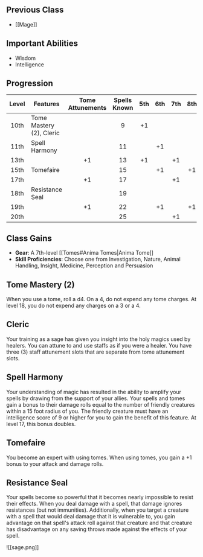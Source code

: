 ## Previous Class
- [[Mage]]
## Important Abilities
- Wisdom
- Intelligence
## Progression
| Level | Features                 | Tome Attunements | Spells Known | 5th | 6th | 7th | 8th | 9th |
| :---: | ------------------------ | :--------------: | :----------: | :-: | :-: | :-: | :-: | :-: |
| 10th  | Tome Mastery (2), Cleric |                  |      9       | +1  |     |     |     |     |
| 11th  | Spell Harmony            |                  |      11      |     | +1  |     |     |     |
| 13th  |                          |        +1        |      13      | +1  |     | +1  |     |     |
| 15th  | Tomefaire                |                  |      15      |     | +1  |     | +1  |     |
| 17th  |                          |        +1        |      17      |     |     | +1  |     | +1  |
| 18th  | Resistance Seal          |                  |      19      |     |     |     |     |     |
| 19th  |                          |        +1        |      22      |     | +1  |     | +1  |     |
| 20th  |                          |                  |      25      |     |     | +1  |     | +1  |
## Class Gains
- **Gear**: A 7th-level [[Tomes#Anima Tomes|Anima Tome]]
- **Skill Proficiencies**: Choose one from Investigation, Nature, Animal Handling, Insight, Medicine, Perception and Persuasion
## Tome Mastery (2)
When you use a tome, roll a d4. On a 4, do not expend any tome charges.
At level 18, you do not expend any charges on a 3 or a 4.
## Cleric
Your training as a sage has given you insight into the holy magics used by healers.
You can attune to and use staffs as if you were a healer. You have three (3) staff attunement slots that are separate from tome attunement slots.
## Spell Harmony
Your understanding of magic has resulted in the ability to amplify your spells by drawing from the support of your allies.
Your spells and tomes gain a bonus to their damage rolls equal to the number of friendly creatures within a 15 foot radius of you. The friendly creature must have an intelligence score of 9 or higher for you to gain the benefit of this feature.
At level 17, this bonus doubles.
## Tomefaire
You become an expert with using tomes.
When using tomes, you gain a +1 bonus to your attack and damage rolls.
## Resistance Seal
Your spells become so powerful that it becomes nearly impossible to resist their effects.
When you deal damage with a spell, that damage ignores resistances (but not immunities).
Additionally, when you target a creature with a spell that would deal damage that it is vulnerable to, you gain advantage on that spell's attack roll against that creature and that creature has disadvantage on any saving throws made against the effects of your spell.

![[sage.png]]